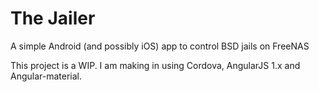<h1>The Jailer</h1>
<p>A simple Android (and possibly iOS) app to control BSD jails on FreeNAS</p>

<p>This project is a WIP. I am making in using Cordova, AngularJS 1.x and Angular-material.</p>
